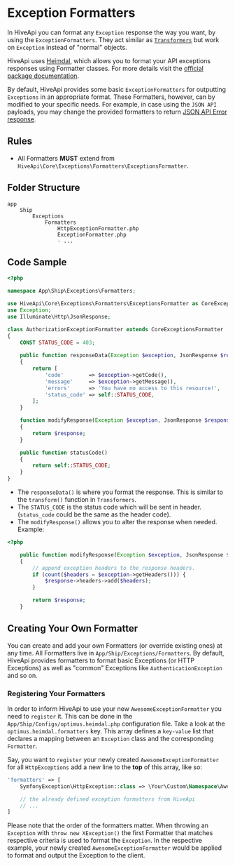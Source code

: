 # Exception Formatters

In HiveApi you can format any `Exception` response the way you want, by using the `ExceptionFormatters`. They act similar 
as [`Transformers`](./../components/transformers.html) but work on `Exception` instead of "normal" objects. 

HiveApi uses [Heimdal](https://github.com/esbenp/heimdal), which allows you to format your API exceptions responses 
using Formatter classes. For more details visit the [official package documentation](https://github.com/esbenp/heimdal).

By default, HiveApi provides some basic `ExceptionFormatters` for outputting `Exceptions` in an appropriate format. 
These Formatters, however, can by modified to your specific needs. For example, in case using the `JSON API` payloads, 
you may change the provided formatters to return [JSON API Error response](http://jsonapi.org/format/#error-objects).

## Rules

- All Formatters **MUST** extend from `HiveApi\Core\Exceptions\Formatters\ExceptionsFormatter`.

## Folder Structure

```
app
    Ship
        Exceptions
            Formatters
                HttpExceptionFormatter.php
                ExceptionFormatter.php
                - ...
```

## Code Sample

```php
<?php

namespace App\Ship\Exceptions\Formatters;

use HiveApi\Core\Exceptions\Formatters\ExceptionsFormatter as CoreExceptionsFormatter;
use Exception;
use Illuminate\Http\JsonResponse;

class AuthorizationExceptionFormatter extends CoreExceptionsFormatter
{
    CONST STATUS_CODE = 403;
    
    public function responseData(Exception $exception, JsonResponse $response)
    {
        return [
            'code'        => $exception->getCode(),
            'message'     => $exception->getMessage(),
            'errors'      => 'You have no access to this resource!',
            'status_code' => self::STATUS_CODE,
        ];
    }

    function modifyResponse(Exception $exception, JsonResponse $response)
    {
        return $response;
    }

    public function statusCode()
    {
        return self::STATUS_CODE;
    }
}
```

- The `responseData()` is where you format the response. This is similar to the `transform()` function in `Transformers`.
- The `STATUS_CODE` is the status code which will be sent in header. (`status_code` could be the same as the header code).
- The `modifyResponse()` allows you to alter the response when needed. Example:

```php
<?php

    public function modifyResponse(Exception $exception, JsonResponse $response)
    {
        // append exception headers to the response headers.
        if (count($headers = $exception->getHeaders())) {
            $response->headers->add($headers);
        }

        return $response;
    }
```

## Creating Your Own Formatter

You can create and add your own Formatters (or override existing ones) at any time. All Formatters live in 
`App/Ship/Exceptions/Formatters`. By default, HiveApi provides formatters to format basic Exceptions (or HTTP 
Exceptions) as well as "common" Exceptions like `AuthenticationException` and so on.

### Registering Your Formatters

In order to inform HiveApi to use your new `AwesomeExceptionFormatter` you need to `register` it. This can be done in the 
`App/Ship/Configs/optimus.heimdal.php` configuration file. Take a look at the `optimus.heimdal.formatters` key. This 
array defines a `key-value` list that declares a mapping between an `Exception` class and the corresponding `Formatter`.

Say, you want to `register` your newly created `AwesomeExceptionFormatter` for all `HttpExceptions` add a new line to 
the **top** of this array, like so:

```php
'formatters' => [
    SymfonyException\HttpException::class => \Your\Custom\Namespace\AwesomeExceptionFormatter::class,

    // the already defined exception formatters from HiveApi
    // ...
]
```

Please note that the order of the formatters matter. When throwing an `Exception` with `throw new XException()` the 
first Formatter that matches respective criteria is used to format the `Exception`. In the respective example, your newly
created `AwesomeExceptionFormatter` would be applied to format and output the Exception to the client.
